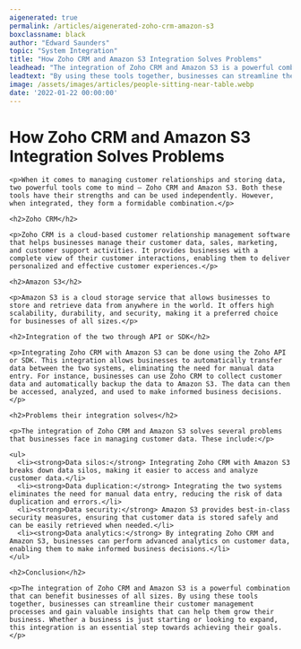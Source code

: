 ```yaml
---
aigenerated: true
permalink: /articles/aigenerated-zoho-crm-amazon-s3
boxclassname: black
author: "Edward Saunders"
topic: "System Integration"
title: "How Zoho CRM and Amazon S3 Integration Solves Problems"
leadhead: "The integration of Zoho CRM and Amazon S3 is a powerful combination that can benefit businesses of all sizes"
leadtext: "By using these tools together, businesses can streamline their customer management processes and gain valuable insights that can help them grow their business. Whether a business is just starting or looking to expand, this integration is an essential step towards achieving their goals."
image: /assets/images/articles/people-sitting-near-table.webp
date: '2022-01-22 00:00:00'
---
```

<div class="arttext">  
    <h1>How Zoho CRM and Amazon S3 Integration Solves Problems</h1>
    
    <p>When it comes to managing customer relationships and storing data, two powerful tools come to mind – Zoho CRM and Amazon S3. Both these tools have their strengths and can be used independently. However, when integrated, they form a formidable combination.</p>
    
    <h2>Zoho CRM</h2>
    
    <p>Zoho CRM is a cloud-based customer relationship management software that helps businesses manage their customer data, sales, marketing, and customer support activities. It provides businesses with a complete view of their customer interactions, enabling them to deliver personalized and effective customer experiences.</p>
    
    <h2>Amazon S3</h2>
    
    <p>Amazon S3 is a cloud storage service that allows businesses to store and retrieve data from anywhere in the world. It offers high scalability, durability, and security, making it a preferred choice for businesses of all sizes.</p>
    
    <h2>Integration of the two through API or SDK</h2>
    
    <p>Integrating Zoho CRM with Amazon S3 can be done using the Zoho API or SDK. This integration allows businesses to automatically transfer data between the two systems, eliminating the need for manual data entry. For instance, businesses can use Zoho CRM to collect customer data and automatically backup the data to Amazon S3. The data can then be accessed, analyzed, and used to make informed business decisions.</p>
    
    <h2>Problems their integration solves</h2>
    
    <p>The integration of Zoho CRM and Amazon S3 solves several problems that businesses face in managing customer data. These include:</p>
    
    <ul>
      <li><strong>Data silos:</strong> Integrating Zoho CRM with Amazon S3 breaks down data silos, making it easier to access and analyze customer data.</li>
      <li><strong>Data duplication:</strong> Integrating the two systems eliminates the need for manual data entry, reducing the risk of data duplication and errors.</li>
      <li><strong>Data security:</strong> Amazon S3 provides best-in-class security measures, ensuring that customer data is stored safely and can be easily retrieved when needed.</li>
      <li><strong>Data analytics:</strong> By integrating Zoho CRM and Amazon S3, businesses can perform advanced analytics on customer data, enabling them to make informed business decisions.</li>
    </ul>
    
    <h2>Conclusion</h2>
    
    <p>The integration of Zoho CRM and Amazon S3 is a powerful combination that can benefit businesses of all sizes. By using these tools together, businesses can streamline their customer management processes and gain valuable insights that can help them grow their business. Whether a business is just starting or looking to expand, this integration is an essential step towards achieving their goals.</p>
    
</div>
